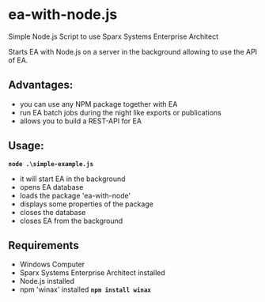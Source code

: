 # ea-with-node.js
Simple Node.js Script to use Sparx Systems Enterprise Architect

Starts EA with Node.js on a server in the background allowing to use the API of EA.

## Advantages:
- you can use any NPM package together with EA
- run EA batch jobs during the night like exports or publications
- allows you to build a REST-API for EA

## Usage:
**`node .\simple-example.js`**

- it will start EA in the background
- opens EA database
- loads the package 'ea-with-node'
- displays some properties of the package
- closes the database
- closes EA from the background

## Requirements
- Windows Computer
- Sparx Systems Enterprise Architect installed
- Node.js installed
- npm 'winax' installed 
  **`npm install winax`**



